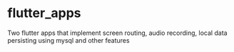 # flutter_apps
Two flutter apps that implement screen routing, audio recording, local data persisting using mysql and other features
